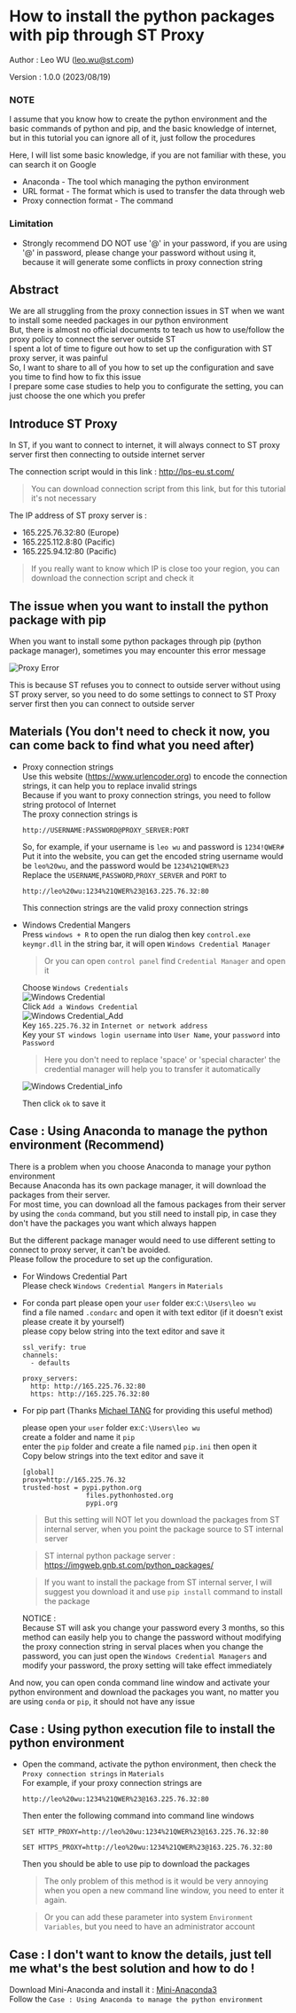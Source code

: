 How to install the python packages with pip through ST Proxy
===
Author : Leo WU ([leo.wu@st.com](mailto:leo.wu@st.com))

Version : 1.0.0 (2023/08/19)

### NOTE

I assume that you know how to create the python environment and the basic commands of python and pip, and the basic knowledge of internet, 
but in this tutorial you can ignore all of it, just follow the procedures

Here, I will list some basic knowledge, if you are not familiar with these, you can search it on Google

- Anaconda - The tool which managing the python environment
- URL format - The format which is used to transfer the data through web
- Proxy connection format - The command

### Limitation
- Strongly recommend DO NOT use '@' in your password, if you are using '@' in password, please change your password without using it, 
because it will generate some conflicts in proxy connection string


Abstract 
---
We are all struggling from the proxy connection issues in ST when we want to install some needed packages in our python environment  
But, there is almost no official documents to teach us how to use/follow the proxy policy to connect the server outside ST  
I spent a lot of time to figure out how to set up the configuration with ST proxy server, it was painful  
So, I want to share to all of you how to set up the configuration and save you time to find how to fix this issue  
I prepare some case studies to help you to configurate the setting, you can just choose the one which you prefer

Introduce ST Proxy
---
In ST, if you want to connect to internet, it will always connect to ST proxy server first then connecting to outside internet server

The connection script would in this link : http://lps-eu.st.com/

>You can download connection script from this link, but for this tutorial it's not necessary 

The IP address of ST proxy server is : 
- 165.225.76.32:80 (Europe)
- 165.225.112.8:80 (Pacific)
- 165.225.94.12:80 (Pacific)
> If you really want to know which IP is close too your region, you can download the connection script and check it  

The issue when you want to install the python package with pip
---
When you want to install some python packages through pip (python package manager), sometimes you may encounter this error message

![Proxy Error](Proxy_error.JPG)

This is because ST refuses you to connect to outside server without using ST proxy server, so you need to do some settings to connect to ST Proxy server first
then you can connect to outside server

Materials (You don't need to check it now, you can come back to find what you need after)
---
- Proxy connection strings   
Use this website (https://www.urlencoder.org) to encode the connection strings, it can help you to replace invalid strings  
Because if you want to proxy connection strings, you need to follow string protocol of Internet  
The proxy connection strings is    
  ```commandline
  http://USERNAME:PASSWORD@PROXY_SERVER:PORT
  ```
  So, for example, if your username is `leo wu` and password is `1234!QWER#`  
  Put it into the website, you can get the encoded string username would be `leo%20wu`, and the password would be `1234%21QWER%23`  
  Replace the `USERNAME`,`PASSWORD`,`PROXY_SERVER` and `PORT` to

  ```commandline
  http://leo%20wu:1234%21QWER%23@163.225.76.32:80
  ```
  This connection strings are the valid proxy connection strings  


- Windows Credential Mangers  
    Press `windows + R` to open the run dialog then key `control.exe keymgr.dll` in the string bar, it will open `Windows Credential Manager`  
    >Or you can open `control panel` find `Credential Manager` and open it
  
    Choose `Windows Credentials`  
    ![Windows Credential](Windows_Crendential.JPG)  
    Click `Add a Windows Credential`  
    ![Windows Credential_Add](Windows_Crendential_Add.jpg)  
    Key `165.225.76.32` in `Internet or network address`  
    Key your `ST windows login username` into `User Name`, your `password` into `Password`  
    > Here you don't need to replace 'space' or 'special character' the credential manager will help you to transfer it automatically   
  > 
    ![Windows Credential_info](Windows_Crendential_info.JPG)

    Then click `ok` to save it



Case : Using Anaconda to manage the python environment (Recommend)
---
There is a problem when you choose Anaconda to manage your python environment  
Because Anaconda has its own package manager, it will download the packages from their server.  
For most time, you can download all the famous packages from their server by using the `conda` command, but you still need to install pip,
in case they don't have the packages you want which always happen

But the different package manager would need to use different setting to connect to proxy server, it can't be avoided.  
Please follow the procedure to set up the configuration.

- For Windows Credential Part  
Please check `Windows Credential Mangers` in `Materials`  


- For conda part
please open your `user` folder ex:`C:\Users\leo wu`  
find a file named `.condarc` and open it with text editor (if it doesn't exist please create it by yourself)  
please copy below string into the text editor and save it  
  ```commandline
  ssl_verify: true
  channels:
    - defaults

  proxy_servers:
    http: http://165.225.76.32:80
    https: http://165.225.76.32:80

  ```


- For pip part (Thanks [Michael TANG](mailto:michael.tang@st.com) for providing this useful method)

    please open your `user` folder ex:`C:\Users\leo wu`    
    create a folder and name it `pip`  
    enter the `pip` folder and create a file named `pip.ini` then open it  
    Copy below strings into the text editor and save it  
    ```
    [global]
    proxy=http://165.225.76.32
    trusted-host = pypi.python.org
                    files.pythonhosted.org
                    pypi.org
    ```
    > But this setting will NOT let you download the packages from ST internal server, when you point the package source to ST internal server    
    
    > ST internal python package server : https://imgweb.gnb.st.com/python_packages/
    
    > If you want to install the package from ST internal server, I will suggest you download it and use `pip install` command to install the package 

    NOTICE :   
    Because ST will ask you change your password every 3 months, 
    so this method can easily help you to change the password without modifying the proxy connection string in serval places 
    when you change the password, you can just open the `Windows Credential Managers` and modify your password, the proxy setting will take effect immediately


And now, you can open conda command line window and activate your python environment and download the packages you want, 
no matter you are using `conda` or `pip`, it should not have any issue 

Case : Using python execution file to install the python environment
---
- Open the command, activate the python environment, then check the `Proxy connection strings` in `Materials`  
  For example, if your proxy connection strings are  
  ```commandline
  http://leo%20wu:1234%21QWER%23@163.225.76.32:80
  ```
  Then enter the following command into command line windows

  ```commandline
  SET HTTP_PROXY=http://leo%20wu:1234%21QWER%23@163.225.76.32:80
  ```
  ```commandline
  SET HTTPS_PROXY=http://leo%20wu:1234%21QWER%23@163.225.76.32:80
  ```
  Then you should be able to use pip to download the packages

  > The only problem of this method is it would be very annoying when you open a new command line window, you need to enter it again.   

  > Or you can add these parameter into system `Environment Variables`, but you need to have an administrator account 

Case : I don't want to know the details, just tell me what's the best solution and how to do !
---

Download Mini-Anaconda and install it : [Mini-Anaconda3](https://repo.anaconda.com/miniconda/Miniconda3-latest-Windows-x86_64.exe)  
Follow the `Case : Using Anaconda to manage the python environment`




